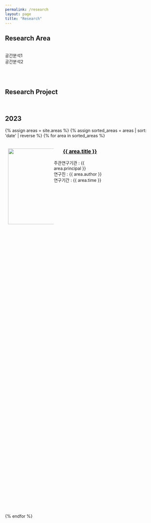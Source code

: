 ```yaml
---
permalink: /research
layout: page
title: "Research"
---
```


## Research Area
<br/>
공간분석1<br/>
공간분석2<br/>

<br/><br/>

## Research Project
<br/>

## 2023

{% assign areas = site.areas %} 
{% assign sorted_areas = areas | sort: 'date' | reverse %}
{% for area in sorted_areas %}

<div class="container" style="display: inline-block; width: 100%; margin: 20px 10px 20px 10px;">
    <div style= "width: 30%; height: 30%; float: left;"><a href="{{ area.permalink | relative_url }}"><img src="{{ site.url }}{{ site.baseurl }}/assets/img/{{ area.img }}" style= "height: 250px; width: 250px;"></a></div>
    <div style= "width: 65%; height: 30% float: left;">
        <a href="{{ area.permalink | relative_url }}" style="color: black; margin-left: 30px;"><span style="font-size:120%; font-weight:bolder;">{{ area.title }}</span></a><br/><br/>
        주관연구기관 : {{ area.principal }}<br/>
        연구진 : {{ area.author }}<br/>
        연구기간 : {{ area.time }}<br/>
    </div>
<!--     <strong><a href="{{ area.link.url }}">[link]</a></strong> -->
</div>

{% endfor %}

